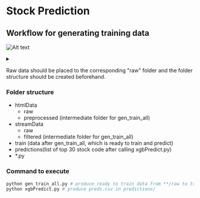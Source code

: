 # Stock Prediction

## Workflow for generating training data
![Alt text](https://g.gravizo.com/svg?digraph%20di%20{%20raw[label=%22html_raw%22]%20first[label=%22html_preprocessed%22]%20gen_train[label=%22gen_train%22]%20g_raw[label=%22gspc_raw%22]%20g[label=%22gspc_preprocessed%22]%20raw-%3Efirst%20first-%3Egen_train%20g_raw-%3Eg%20g-%3Egen_train%20gen_train-%3Etrain%20})
<details> 
<summary></summary>
custom_mark10
digraph di{
    raw[label="html_raw"];
    first[label="html_preprocessed"];
    gen_train[label="gen_train"];
    g_raw[label="gspc_raw"];
    g[label="gspc_preprocessed"];
    raw->first;
    first->gen_train;
    g_raw->g;
    g->gen_train;
    gen_train->train;
}
custom_mark10
</details>

Raw data should be placed to the corresponding "raw" folder and the folder structure should be created beforehand.

### Folder structure

- htmlData
    - raw
    - preprocessed (intermediate folder for gen_train_all)
- streamData
    - raw 
    - filtered (intermediate folder for gen_train_all)
- train (data after gen_train_all, which is ready to train and predict)
- predictions(list of top 30 stock code after calling xgbPredict.py)
- *.py 

### Command to execute
```bash
python gen_train_all.py # produce ready to train data from **/raw to train/
python xgbPredict.py # produce preds.csv in predictions/
```
